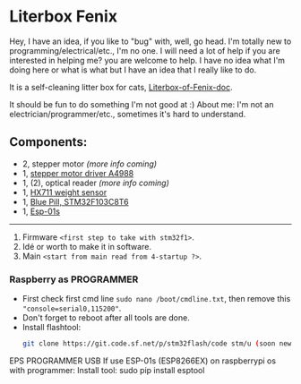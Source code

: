 # Literbox Fenix

Hey, I have an idea, if you like to "bug" with, well, go head. I'm totally new to programming/electrical/etc., I'm no one.
I will need a lot of help if you are interested in helping me? you are welcome to help. I have no idea what I'm doing here or what is what but I have an idea that I really like to do.

It is a self-cleaning litter box for cats, [Literbox-of-Fenix-doc](https://github.com/Mackan2023/Literbox-of-Fenix/doc/).

It should be fun to do something I'm not good at :)
About me: I'm not an electrician/programmer/etc., sometimes it's hard to understand.

## Components:
- 2, stepper motor *(more info coming)*
- 1, [stepper motor driver A4988](https://www.pololu.com/file/0J450/a4988_DMOS_microstepping_driver_with_translator.pdf)
- 1, (2), optical reader *(more info coming)*
- 1, [HX711 weight sensor](https://cdn.sparkfun.com/datasheets/Sensors/ForceFlex/hx711_english.pdf)
- 1, [Blue Pill, STM32F103C8T6](https://stm32-base.org/boards/STM32F103C8T6-Blue-Pill.html)
- 1, [Esp-01s](https://www.espressif.com/sites/default/files/documentation/0a-esp8266ex_datasheet_en.pdf)

---

1. Firmware `<first step to take with stm32f1>`.
2. Idé or worth to make it in software.
3. Main `<start from main read from 4-startup ?>`.

### Raspberry as PROGRAMMER
- First check first cmd line `sudo nano /boot/cmdline.txt`, then remove this `"console=serial0,115200"`.
- Don't forget to reboot after all tools are done.
- Install flashtool:
  ```sh
  git clone https://git.code.sf.net/p/stm32flash/code stm/u (soon new adress here)

EPS PROGRAMMER USB
If use ESP-01s (ESP8266EX) on raspberrypi os with programmer:
Install tool: sudo pip install esptool
